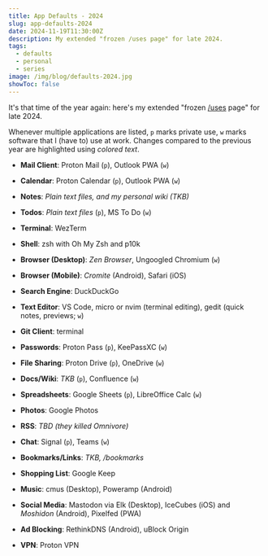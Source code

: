 ```yaml
---
title: App Defaults - 2024
slug: app-defaults-2024
date: 2024-11-19T11:30:00Z
description: My extended "frozen /uses page" for late 2024.
tags:
  - defaults
  - personal
  - series
image: /img/blog/defaults-2024.jpg
showToc: false
---
```


It's that time of the year again: here's my extended "frozen [/uses](/uses) page" for late 2024.

Whenever multiple applications are listed, `p` marks private use, `w` marks software that I (have to) use at work. Changes compared to the previous year are highlighted using _colored text_.

- **Mail Client**: Proton Mail (`p`), Outlook PWA (`w`)

- **Calendar**: Proton Calendar (`p`), Outlook PWA (`w`)

- **Notes**: _Plain text files, and my personal wiki (TKB)_

- **Todos**: _Plain text files_ (`p`), MS To Do (`w`)

- **Terminal**: WezTerm

- **Shell**: zsh with Oh My Zsh and p10k

- **Browser (Desktop)**: _Zen Browser_, Ungoogled Chromium (`w`)

- **Browser (Mobile)**: _Cromite_ (Android), Safari (iOS)

- **Search Engine**: DuckDuckGo

- **Text Editor**: VS Code, micro or nvim (terminal editing), gedit (quick notes, previews; `w`)

- **Git Client**: terminal

- **Passwords**: Proton Pass (`p`), KeePassXC (`w`)

- **File Sharing**: Proton Drive (`p`), OneDrive (`w`)

- **Docs/Wiki**: _TKB_ (`p`), Confluence (`w`)

- **Spreadsheets**: Google Sheets (`p`), LibreOffice Calc (`w`)

- **Photos**: Google Photos

- **RSS**: _TBD (they killed Omnivore)_

- **Chat**: Signal (`p`), Teams (`w`)

- **Bookmarks/Links**: _TKB, /bookmarks_

- **Shopping List**: Google Keep

- **Music**: cmus (Desktop), Poweramp (Android)

- **Social Media**: Mastodon via Elk (Desktop), IceCubes (iOS) and _Moshidon_ (Android), Pixelfed (PWA)

- **Ad Blocking**: RethinkDNS (Android), uBlock Origin

- **VPN**: Proton VPN
